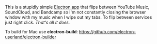 This is a stupidly simple [Electron app](https://electronjs.org/) that flips between YouTube Music, SoundCloud, and Bandcamp so I'm not constantly closing the browser window with my music when I wipe out my tabs. To flip between services just right click. *That's all it does.*

To build for Mac use **electron-build**: https://github.com/electron-userland/electron-builder